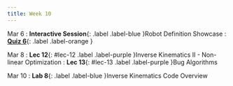 ```yaml
---
title: Week 10
---
```


Mar 6
: **Interactive Session**{: .label .label-blue }Robot Definition Showcase
: [**Quiz 6**](){: .label .label-orange }



Mar 8
: **Lec 12**{: #lec-12 .label .label-purple }Inverse Kinematics II - Non-linear Optimization
: **Lec 13**{: #lec-13 .label .label-purple }Bug Algorithms



Mar 10
: **Lab 8**{: .label .label-blue }Inverse Kinematics Code Overview
